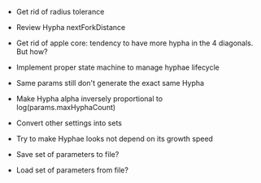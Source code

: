 - Get rid of radius tolerance
- Review Hypha nextForkDistance
- Get rid of apple core: tendency to have more hypha in the 4 diagonals. But how?
- Implement proper state machine to manage hyphae lifecycle
- Same params still don't generate the exact same Hypha
- Make Hypha alpha inversely proportional to log(params.maxHyphaCount)

- Convert other settings into sets
- Try to make Hyphae looks not depend on its growth speed

- Save set of parameters to file?
- Load set of parameters from file?

